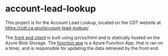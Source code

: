 # account-lead-lookup
This project is for the Account Lead Lookup, located on the CDT website at https://cdt.ca.gov/account-lead-lookup/.

The [front end client](./client/) is built using js/css/html and is statically hosted on the Azure Blob Storage. The [function app](./function-app/) is a Azure Function App, that is ran on a timer, and is responsible for updating the data retrieved by the front end.
